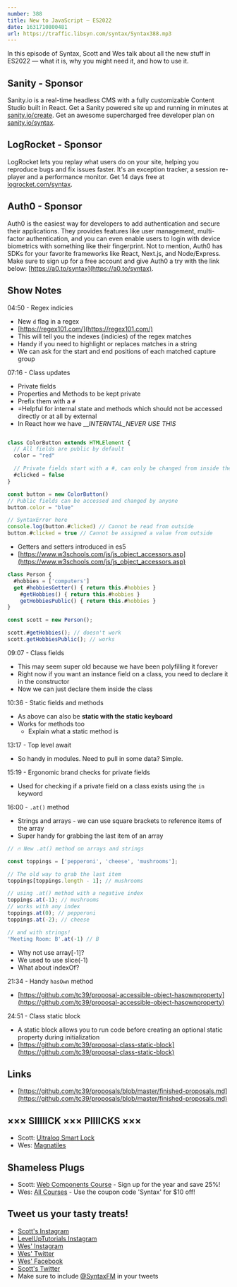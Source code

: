 ```yaml
---
number: 388
title: New to JavaScript — ES2022
date: 1631710800481
url: https://traffic.libsyn.com/syntax/Syntax388.mp3
---
```


In this episode of Syntax, Scott and Wes talk about all the new stuff in ES2022 — what it is, why you might need it, and how to use it.

## Sanity - Sponsor
Sanity.io is a real-time headless CMS with a fully customizable Content Studio built in React. Get a Sanity powered site up and running in minutes at [sanity.io/create](https://www.sanity.io/create). Get an awesome supercharged free developer plan on [sanity.io/syntax](https://www.sanity.io/syntax).

## LogRocket - Sponsor
LogRocket lets you replay what users do on your site, helping you reproduce bugs and fix issues faster. It's an exception tracker, a session re-player and a performance monitor. Get 14 days free at [logrocket.com/syntax](https://logrocket.com/syntax).

## Auth0 - Sponsor
Auth0 is the easiest way for developers to add authentication and secure their applications. They provides features like user management, multi-factor authentication, and you can even enable users to login with device biometrics with something like their fingerprint. Not to mention, Auth0 has SDKs for your favorite frameworks like React, Next.js, and Node/Express. Make sure to sign up for a free account and give Auth0 a try with the link below: [https://a0.to/syntax](https://a0.to/syntax).

## Show Notes
04:50 - Regex indicies
* New `d` flag in a regex
* [https://regex101.com/](https://regex101.com/)
* This will tell you the indexes (indicies) of the regex matches
* Handy if you need to highlight or replaces matches in a string
* We can ask for the start and end positions of each matched capture group

07:16 - Class updates
* Private fields
* Properties and Methods to be kept private 
* Prefix them with a `#` 
* =Helpful for internal state and methods which should not be accessed directly or at all by external 
* In React how we have ___INTERNTAL_NEVER USE THIS_

```jsx

class ColorButton extends HTMLElement {
  // All fields are public by default
  color = "red"

  // Private fields start with a #, can only be changed from inside the class
  #clicked = false
}

const button = new ColorButton()
// Public fields can be accessed and changed by anyone
button.color = "blue"

// SyntaxError here 
console.log(button.#clicked) // Cannot be read from outside
button.#clicked = true // Cannot be assigned a value from outside
```

* Getters and setters introduced in es5
* [https://www.w3schools.com/js/js_object_accessors.asp](https://www.w3schools.com/js/js_object_accessors.asp)

```jsx
class Person {
  #hobbies = ['computers']
  get #hobbiesGetter() { return this.#hobbies }
	#getHobbies() { return this.#hobbies }
	getHobbiesPublic() { return this.#hobbies }
}

const scott = new Person();

scott.#getHobbies(); // doesn't work
scott.getHobbiesPublic(); // works
```

09:07 - Class fields
* This may seem super old because we have been polyfilling it forever
* Right now if you want an instance field on a class, you need to declare it in the constructor
* Now we can just declare them inside the class

10:36 - Static fields and methods
* As above can also be **static with the static keyboard**
* Works for methods too
  * Explain what a static method is

13:17 - Top level await
* So handy in modules. Need to pull in some data? Simple. 

15:19 - Ergonomic brand checks for private fields
* Used for checking if a private field on a class exists using the `in` keyword

16:00 - `.at()` method
* Strings and arrays - we can use square brackets to reference items of the array
* Super handy for grabbing the last item of an array

```jsx
// 🔥 New .at() method on arrays and strings

const toppings = ['pepperoni', 'cheese', 'mushrooms'];

// The old way to grab the last item
toppings[toppings.length - 1]; // mushrooms

// using .at() method with a negative index
toppings.at(-1); // mushrooms 
// works with any index
toppings.at(0); // pepperoni
toppings.at(-2); // cheese

// and with strings!
'Meeting Room: B'.at(-1) // B
```

* Why not use array[-1]? 
* We used to use slice(-1)
* What about indexOf?

21:34 - Handy `hasOwn` method
* [https://github.com/tc39/proposal-accessible-object-hasownproperty](https://github.com/tc39/proposal-accessible-object-hasownproperty)

24:51 - Class static block
* A static block allows you to run code before creating an optional static property during initialization
* [https://github.com/tc39/proposal-class-static-block](https://github.com/tc39/proposal-class-static-block)

## Links
* [https://github.com/tc39/proposals/blob/master/finished-proposals.md](https://github.com/tc39/proposals/blob/master/finished-proposals.md)

## ××× SIIIIICK ××× PIIIICKS ×××
* Scott: [Ultraloq Smart Lock](https://amzn.to/3DVhzJC)
* Wes: [Magnatiles](https://amzn.to/3DU1lR2)

## Shameless Plugs
* Scott: [Web Components Course](https://www.leveluptutorials.com/pro) - Sign up for the year and save 25%!
* Wes: [All Courses](https://wesbos.com/courses/) - Use the coupon code 'Syntax' for $10 off!

## Tweet us your tasty treats!
* [Scott's Instagram](https://www.instagram.com/stolinski/)
* [LevelUpTutorials Instagram](https://www.instagram.com/LevelUpTutorials/)
* [Wes' Instagram](https://www.instagram.com/wesbos/)
* [Wes' Twitter](https://twitter.com/wesbos)
* [Wes' Facebook](https://www.facebook.com/wesbos.developer)
* [Scott's Twitter](https://twitter.com/stolinski)
* Make sure to include [@SyntaxFM](https://twitter.com/SyntaxFM) in your tweets